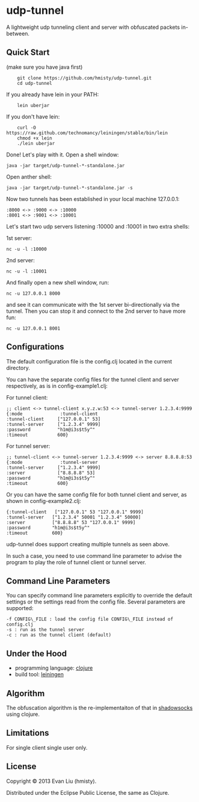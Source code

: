 # udp-tunnel

A lightweight udp tunneling client and server with obfuscated packets in-between.

## Quick Start

(make sure you have java first)

        git clone https://github.com/hmisty/udp-tunnel.git
        cd udp-tunnel

If you already have lein in your PATH:

        lein uberjar

If you don't have lein:

        curl -O https://raw.github.com/technomancy/leiningen/stable/bin/lein
        chmod +x lein
        ./lein uberjar

Done! Let's play with it. Open a shell window:

	java -jar target/udp-tunnel-*-standalone.jar

Open anther shell:

	java -jar target/udp-tunnel-*-standalone.jar -s

Now two tunnels has been established in your local machine 127.0.0.1:

	:8000 <-> :9000 <-> :10000
	:8001 <-> :9001 <-> :10001

Let's start two udp servers listening :10000 and :10001 in two extra shells:

1st server:

	nc -u -l :10000

2nd server:

	nc -u -l :10001

And finally open a new shell window, run:

	nc -u 127.0.0.1 8000 
	
and see it can communicate with the 1st server bi-directionally via the tunnel.
Then you can stop it and connect to the 2nd server to have more fun:

	nc -u 127.0.0.1 8001

## Configurations

The default configuration file is the config.clj located in the current directory.

You can have the separate config files for the tunnel client and server respectively, as is in config-example1.clj:

For tunnel client:

	;; client <-> tunnel-client x.y.z.w:53 <-> tunnel-server 1.2.3.4:9999
	{:mode              :tunnel-client
	:tunnel-client     ["127.0.0.1" 53]
	:tunnel-server     ["1.2.3.4" 9999]
	:password          "h1m@i3s$t5y^"
	:timeout           600}

For tunnel server:

	;; tunnel-client <-> tunnel-server 1.2.3.4:9999 <-> server 8.8.8.8:53
	{:mode              :tunnel-server
	:tunnel-server     ["1.2.3.4" 9999]
	:server            ["8.8.8.8" 53]
	:password          "h1m@i3s$t5y^"
	:timeout           600}

Or you can have the same config file for both tunnel client and server, as shown in config-example2.clj:

	{:tunnel-client   ["127.0.0.1" 53 "127.0.0.1" 9999]
	:tunnel-server   ["1.2.3.4" 50001 "1.2.3.4" 50000]
	:server          ["8.8.8.8" 53 "127.0.0.1" 9999]
	:password        "h1m@i3s$t5y^"
	:timeout         600}

udp-tunnel does support creating multiple tunnels as seen above.

In such a case, you need to use command line parameter to advise the program to play the role of tunnel client or tunnel server.

## Command Line Parameters

You can specify command line parameters explicitly to override the default settings or the settings read from the config file. Several parameters are supported:

	-f CONFIG\_FILE : load the config file CONFIG\_FILE instead of config.clj
	-s : run as the tunnel server
	-c : run as the tunnel client (default)

## Under the Hood

* programming language: [clojure][1]
* build tool: [leiningen][2]

[1]: http://clojure.org/
[2]: http://leiningen.org/

## Algorithm

The obfuscation algorithm is the re-implementaiton of that in [shadowsocks][3] using clojure.

[3]: https://github.com/clowwindy/shadowsocks

## Limitations

For single client single user only.

## License

Copyright © 2013 Evan Liu (hmisty).

Distributed under the Eclipse Public License, the same as Clojure.
